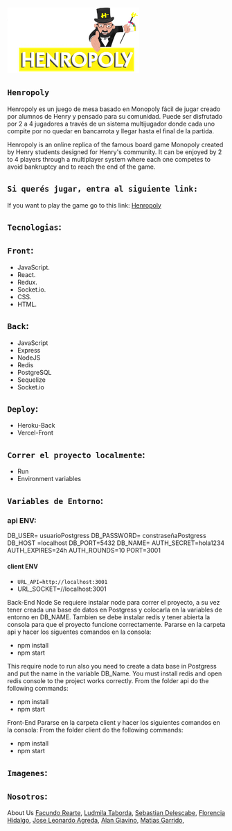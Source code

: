 <p align="left">
  <img height="150" src="./Henropoly-blanco.png" alt="Logo" />
</p>

## `Henropoly`  

Henropoly es un juego de mesa basado en Monopoly fácil de jugar creado por alumnos de Henry y pensado para su comunidad. Puede ser disfrutado por 2 a 4 jugadores a través de un sistema multijugador donde cada uno compite por no quedar en bancarrota y llegar hasta el final de la partida.

Henropoly is an online replica of the famous board game Monopoly created by Henry students designed for Henry's community.  It can be enjoyed by 2 to 4 players through a multiplayer system where each one competes to avoid bankruptcy and to reach the end of the game.


## `Si querés jugar, entra al siguiente link:`
If you want to play the game go to this link:
[Henropoly](https://henropoly.vercel.app/)

## `Tecnologias`:

## `Front`:

- JavaScript.
- React.
- Redux.
- Socket.io.
- CSS.
- HTML.

## `Back`:
- JavaScript
- Express
- NodeJS
- Redis
- PostgreSQL
- Sequelize
- Socket.io

## `Deploy`:
- Heroku-Back
- Vercel-Front


## `Correr el proyecto localmente`:
- Run 
- Environment variables

## `Variables de Entorno`:
### api ENV:
DB_USER= usuarioPostgress
DB_PASSWORD= constraseñaPostgress
DB_HOST =localhost
DB_PORT=5432
DB_NAME=
AUTH_SECRET=hola1234
AUTH_EXPIRES=24h
AUTH_ROUNDS=10
PORT=3001 

#### client ENV
- `URL_API=http://localhost:3001`
- URL_SOCKET=//localhost:3001


Back-End
Node
Se requiere instalar node para correr el proyecto, a su vez tener creada una base de datos en Postgress y colocarla en la variables de entorno en DB_NAME.
Tambien se debe instalar redis y tener abierta la consola para que el proyecto funcione correctamente.
Pararse en la carpeta api y hacer los siguentes comandos en la consola:

- npm install
- npm start

This require node to run also you need to create a data base in Postgress and put the name in the variable DB_Name.
You must install redis and open redis console to the project works correctly.
From the folder api do the following commands:

- npm install
- npm start

Front-End
Pararse en la carpeta client y hacer los siguientes comandos en la consola:
From the folder client do the following commands:

- npm install
- npm start


## `Imagenes`:

## `Nosotros`:
About Us
[Facundo Rearte](https://www.linkedin.com/in/facundorearte13/),
[Ludmila Taborda](https://www.linkedin.com/in/ludmilataborda-dev/),
[Sebastian Delescabe](https://www.linkedin.com/in/sebastian-delescabe/),
[Florencia Hidalgo](https://www.linkedin.com/in/florencia-hidalgo-quiroz/),
[Jose Leonardo Agreda](https://www.linkedin.com/in/leonardoagreda/),
[Alan Giavino](https://www.linkedin.com/in/alan-giavino/),
[Matias Garrido](https://www.linkedin.com/in/matias-garridodev/),